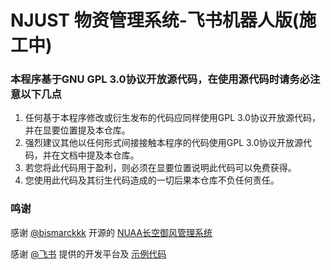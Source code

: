 # NJUST 物资管理系统-飞书机器人版(施工中)

### 本程序基于GNU GPL 3.0协议开放源代码，在使用源代码时请务必注意以下几点
1. 任何基于本程序修改或衍生发布的代码应同样使用GPL 3.0协议开放源代码，并在显要位置提及本仓库。
2. 强烈建议其他以任何形式间接接触本程序的代码使用GPL 3.0协议开放源代码，并在文档中提及本仓库。
3. 若您将此代码用于盈利，则必须在显要位置说明此代码可以免费获得。
4. 您使用此代码及其衍生代码造成的一切后果本仓库不负任何责任。

### 鸣谢

感谢 [@bismarckkk](https://github.com/bismarckkk) 开源的 [NUAA长空御风管理系统](https://github.com/bismarckkk/management_system)

感谢 [@飞书](https://open.feishu.cn/?lang=zh-CN)	提供的开发平台及 [示例代码](https://open.feishu.cn/document/home/develop-a-bot-in-5-minutes/configuration)

 